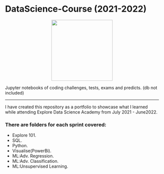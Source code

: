 # DataScience-Course (2021-2022)

<div id="header" align="center">
<img src="https://i.ytimg.com/vi/NahtqUN1qsY/maxresdefault.jpg" height="200"/>
</div>

Jupyter notebooks of coding challenges, tests, exams and predicts.
(db not included)

---
I have created this repository as a portfolio to showcase what I learned while attending Explore Data Science Academy from July 2021 - June2022.

### There are folders for each sprint covered:
- Explore 101.
- SQL.
- Python.
- Visualise(PowerBi).
- ML:Adv. Regression.
- ML:Adv. Classification.
- ML:Unsupervised Learning.
